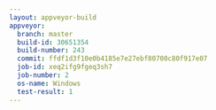 ```yaml
---
layout: appveyor-build
appveyor:
  branch: master
  build-id: 30651354
  build-number: 243
  commit: ffdf1d3f10e0b4185e7e27ebf80700c80f917e07
  job-id: xeq2ifg9fgeq3sh7
  job-number: 2
  os-name: Windows
  test-result: 1
---
```

